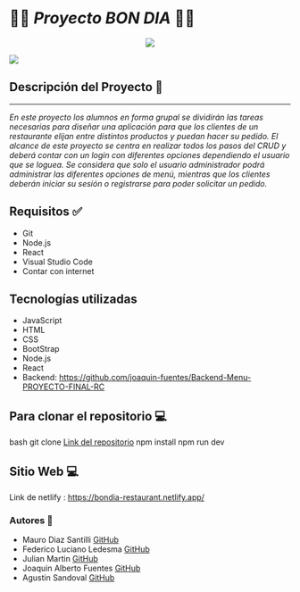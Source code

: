 # 👨‍🍳 *Proyecto BON DIA* 👨‍🍳

<div style = "text-align:center">
<img src= "https://i.imgur.com/oUq5IDz.jpg"/>
</div>


<p align="left">
   <img src="https://i.imgur.com/NJS3ww6.jpg">
</p>

## Descripción del Proyecto 📃
<hr>

*En este proyecto los alumnos en forma grupal se dividirán las tareas necesarias para diseñar una aplicación para que los clientes de un restaurante elijan entre distintos productos y puedan hacer su pedido.
El alcance de este proyecto se centra en realizar todos los pasos del CRUD y deberá contar con un login con diferentes opciones dependiendo el usuario que se loguea. Se considera que solo el usuario administrador podrá administrar las diferentes opciones de menú, mientras que los clientes deberán iniciar su sesión o registrarse para poder solicitar un pedido.*

## Requisitos ✅
- Git
- Node.js
- React
- Visual Studio Code
- Contar con internet

## Tecnologías utilizadas
- JavaScript
- HTML
- CSS
- BootStrap
- Node.js
- React
- Backend: https://github.com/joaquin-fuentes/Backend-Menu-PROYECTO-FINAL-RC


## Para clonar el repositorio 💻

bash
git clone [Link del repositorio](https://github.com/joaquin-fuentes/ProyectoFinal-Grupo3)
npm install
npm run dev

## Sitio Web 💻
Link de netlify : https://bondia-restaurant.netlify.app/
### Autores 👣
+ Mauro Diaz Santilli [GitHub](https://github.com/MauroDiazSantilli)
+ Federico Luciano Ledesma [GitHub](https://github.com/Fedreric)
+ Julian Martin [GitHub](https://github.com/Juliancito1)
+ Joaquin Alberto Fuentes [GitHub](https://github.com/joaquin-fuentes)
+ Agustin Sandoval [GitHub](https://github.com/Agustincomics)
